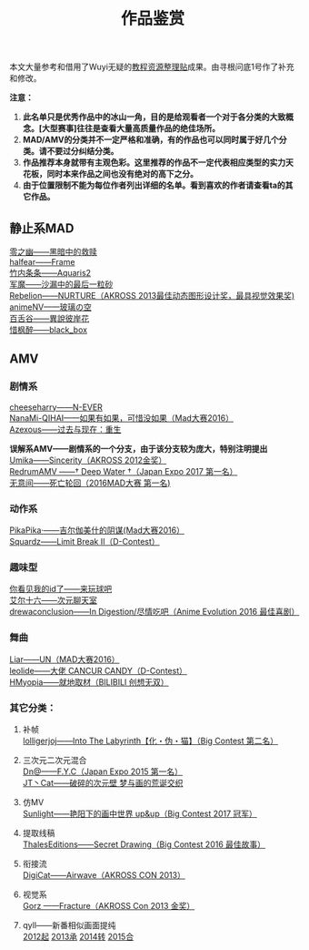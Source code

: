 ﻿---
title: 作品鉴赏
---

本文大量参考和借用了Wuyi无疑的[教程资源整理贴](https://tieba.baidu.com/p/5405972673)成果。由寻根问底1号作了补充和修改。

**注意：**

1. **此名单只是优秀作品中的冰山一角，目的是给观看者一个对于各分类的大致概念。[大型赛事]往往是查看大量高质量作品的绝佳场所。**
1. **MAD/AMV的分类并不一定严格和准确，有的作品也可以同时属于好几个分类。请不要过分纠结分类。**
1. **作品推荐本身就带有主观色彩。这里推荐的作品不一定代表相应类型的实力天花板，同时本来作品之间也没有绝对的高下之分。**
1. **由于位置限制不能为每位作者列出详细的名单。看到喜欢的作者请查看ta的其它作品。**

## 静止系MAD

[零之幽——黑暗中的救赎](https://www.bilibili.com/video/av22452203)  
[halfear——Frame](https://www.bilibili.com/video/av13996224/)  
[竹内条条——Aquaris2](https://www.bilibili.com/video/av179720)  
[军魔——沙漏中的最后一粒砂](http://www.bilibili.com/video/av4940967/)  
[Rebelion——NURTURE（AKROSS 2013最佳动态图形设计奖，最具视觉效果奖)](https://www.bilibili.com/video/av957937/index_13.html#page=13)  
[animeNV——玻璃の空](https://www.bilibili.com/video/av730927)   
[百舌谷——異說彼岸花](https://www.bilibili.com/video/av511112?from=search&seid=3895323565156344024)    
[惜枫醉——black_box](https://www.bilibili.com/video/av95410?from=search&seid=10926363931373257745)

## AMV

### 剧情系

[cheeseharry——N-EVER](https://www.bilibili.com/video/av366245)  
[NanaMi-QIHAI——如果有如果，可惜没如果（Mad大赛2016）](https://www.bilibili.com/video/av5702453/)    
[Azexous——过去与现在：重生](https://www.bilibili.com/video/av4341116/)

**误解系AMV——剧情系的一个分支，由于该分支较为庞大，特别注明提出**  
[Umika——Sincerity（AKROSS 2012金奖）](https://www.bilibili.com/video/av449146/)    
[RedrumAMV ——† Deep Water †（Japan Expo 2017 第一名）](https://www.bilibili.com/video/av12056030/)  
[无意间——死亡轮回（2016MAD大赛 第一名)](https://www.bilibili.com/video/av5650006/)

### 动作系

[PikaPika·——吉尔伽美什的阴谋(Mad大赛2016）](http://www.bilibili.com/video/av5676791/)  
[Squardz——Limit Break II（D-Contest）](https://www.bilibili.com/video/av14843378/)

### 趣味型

[你看见我的id了——来玩球吧](http://www.bilibili.com/video/av2087530/)  
[艾尔十六——次元聊天室](https://www.bilibili.com/video/av5700746/)  
[drewaconclusion——In Digestion/尽情吃吧（Anime Evolution 2016 最佳喜剧）](https://www.bilibili.com/video/av5951753/)

### 舞曲

[Liar——UN（MAD大赛2016）](https://www.bilibili.com/video/av5575423/)  
[leolide——大佬 CANCUR CANDY（D-Contest）](https://www.bilibili.com/video/av14718808/)  
[HMyopia——就地取材（BILIBILI 创想无双）](https://www.bilibili.com/video/av12048009/)

### 其它分类：

1. 补帧  
   [lolligerjoj——Into The Labyrinth【化・伪・猫】（Big Contest 第二名）](http://www.bilibili.com/video/av511692/)

1. 三次元二次元混合  
   [Dn@——F.Y.C（Japan Expo 2015 第一名）](https://www.bilibili.com/video/av2532681/)      
   [JT丶Cat——破碎的次元壁 梦与画的荒诞交织](https://www.bilibili.com/video/av11534845/)

1. 仿MV  
   [Sunlight——艳阳下的画中世界 up&up（Big Contest 2017 冠军）](https://www.bilibili.com/video/av10406798/)

1. 提取线稿  
   [ThalesEditions——Secret Drawing（Big Contest 2016 最佳故事）](http://www.bilibili.com/video/av4809147/#page=7)

1. 衔接流    
   [DigiCat——Airwave（AKROSS CON 2013）](https://www.bilibili.com/video/av977444/)

1. 视觉系  
   [Gorz ——Fracture（AKROSS Con 2013 金奖）](http://www.bilibili.com/video/av2262884/)

1. qyll——新番相似画面提纯  
   [2012起](http://www.bilibili.com/video/av390786/)
   [2013承](http://www.bilibili.com/video/av825651/)
   [2014转](http://www.bilibili.com/video/av1702807/)
   [2015合](http://www.bilibili.com/video/av3239560/)

